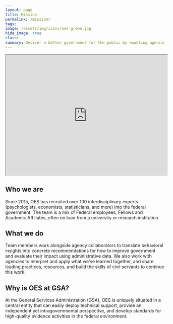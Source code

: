 ```yaml
---
layout: page
title: Mission
permalink: /mission/
tags: 
image: /assets/img/icons/oes-green.jpg
hide_image: true
class:
summary: Deliver a better government for the public by enabling agencies to build and use evidence to continually learn what works.
---
```

<iframe src="https://www.youtube.com/embed/T_Vk4gwCs58" width="512" height="384"></iframe>

## Who we are

Since 2015, OES has recruited over 100 interdisciplinary experts (psychologists, economists, statisticians, and more) into the federal government. The team is a mix of Federal employees, Fellows and Academic Affiliates, often on loan from a university or research institution.

## What we do

Team members work alongside agency collaborators to translate behavioral insights into concrete recommendations for how to improve government and evaluate their impact using administrative data. We also work with agencies to interpret and apply what we’ve learned together, and share leading practices, resources, and build the skills of civil servants to continue this work.

## Why is OES at GSA?

At the General Services Administration (GSA), OES is uniquely situated in a central entity that can easily deploy technical support, provide an independent yet intragovernmental perspective, and develop standards for high-quality evidence activities in the federal environment.
